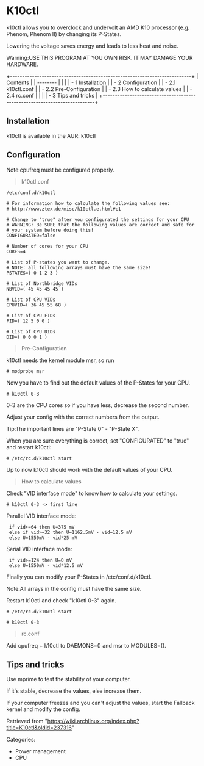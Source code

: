 K10ctl
======

k10ctl allows you to overclock and undervolt an AMD K10 processor (e.g.
Phenom, Phenom II) by changing its P-States.

Lowering the voltage saves energy and leads to less heat and noise.

Warning:USE THIS PROGRAM AT YOU OWN RISK. IT MAY DAMAGE YOUR HARDWARE.

+--------------------------------------------------------------------------+
| Contents                                                                 |
| --------                                                                 |
|                                                                          |
| -   1 Installation                                                       |
| -   2 Configuration                                                      |
|     -   2.1 k10ctl.conf                                                  |
|     -   2.2 Pre-Configuration                                            |
|     -   2.3 How to calculate values                                      |
|     -   2.4 rc.conf                                                      |
|                                                                          |
| -   3 Tips and tricks                                                    |
+--------------------------------------------------------------------------+

Installation
------------

k10ctl is available in the AUR: k10ctl

Configuration
-------------

Note:cpufreq must be configured properly.

> k10ctl.conf

    /etc/conf.d/k10ctl

    # For information how to calculate the following values see:
    # http://www.ztex.de/misc/k10ctl.e.html#c1

    # Change to "true" after you configurated the settings for your CPU
    # WARNING: Be SURE that the following values are correct and safe for
    # your system before doing this!
    CONFIGURATED=false

    # Number of cores for your CPU
    CORES=4

    # List of P-states you want to change.
    # NOTE: all following arrays must have the same size!
    PSTATES=( 0 1 2 3 )

    # List of Northbridge VIDs
    NBVID=( 45 45 45 45 )

    # List of CPU VIDs
    CPUVID=( 36 45 55 68 )

    # List of CPU FIDs
    FID=( 12 5 0 0 )

    # List of CPU DIDs
    DID=( 0 0 0 1 )

> Pre-Configuration

k10ctl needs the kernel module msr, so run

    # modprobe msr

Now you have to find out the default values of the P-States for your
CPU.

    # k10ctl 0-3

0-3 are the CPU cores so if you have less, decrease the second number.

Adjust your config with the correct numbers from the output.

Tip:The important lines are "P-State 0" - "P-State X".

When you are sure everything is correct, set "CONFIGURATED" to "true"
and restart k10ctl:

    # /etc/rc.d/k10ctl start

Up to now k10ctl should work with the default values of your CPU.

> How to calculate values

Check "VID interface mode" to know how to calculate your settings.

    # k10ctl 0-3 -> first line

Parallel VID interface mode:

     if vid>=64 then U=375 mV
     else if vid>=32 then U=1162.5mV - vid=12.5 mV
     else U=1550mV - vid*25 mV

Serial VID interface mode:

     if vid>=124 then U=0 mV
     else U=1550mV - vid*12.5 mV

Finally you can modify your P-States in /etc/conf.d/k10ctl.

Note:All arrays in the config must have the same size.

Restart k10ctl and check "k10ctl 0-3" again.

    # /etc/rc.d/k10ctl start

    # k10ctl 0-3

> rc.conf

Add cpufreq + k10ctl to DAEMONS=() and msr to MODULES=().

Tips and tricks
---------------

Use mprime to test the stability of your computer.

If it's stable, decrease the values, else increase them.

If your computer freezes and you can't adjust the values, start the
Fallback kernel and modify the config.

Retrieved from
"https://wiki.archlinux.org/index.php?title=K10ctl&oldid=237316"

Categories:

-   Power management
-   CPU
